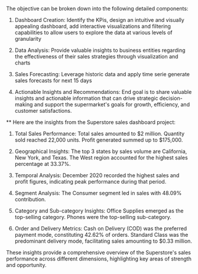 The objective can be broken down into the following detailed components:

1. Dashboard Creation:
Identify the KPis, design an intuitive and visually appealing dashboard, add interactive visualizations and filtering capabilities to allow users to explore the data at various levels of granularity

2. Data Analysis:
Provide valuable insights to business entities regarding the effectiveness of their sales strategies through visualization and charts

3. Sales Forecasting:
Leverage historic data and apply time serie generate sales forecasts for next 15 days

4. Actionable Insights and Recommendations: 
End goal is to share valuable insights and actionable information that can drive strategic decision-making and support the supermarket's goals for growth, efficiency, and customer satisfactions.

** Here are the insights from the Superstore sales dashboard project:

1. Total Sales Performance:
Total sales amounted to $2 million.
Quantity sold reached 22,000 units.
Profit generated summed up to $175,000.

2. Geographical Insights:
The top 3 states by sales volume are California, New York, and Texas.
The West region accounted for the highest sales percentage at 33.37%.

3. Temporal Analysis:
December 2020 recorded the highest sales and profit figures, indicating peak performance during that period.

4. Segment Analysis:
The Consumer segment led in sales with 48.09% contribution.

5. Category and Sub-category Insights:
Office Supplies emerged as the top-selling category.
Phones were the top-selling sub-category.

6. Order and Delivery Metrics:
Cash on Delivery (COD) was the preferred payment mode, constituting 42.62% of orders.
Standard Class was the predominant delivery mode, facilitating sales amounting to $0.33 million.

These insights provide a comprehensive overview of the Superstore's sales performance across different dimensions, highlighting key areas of strength and opportunity.
